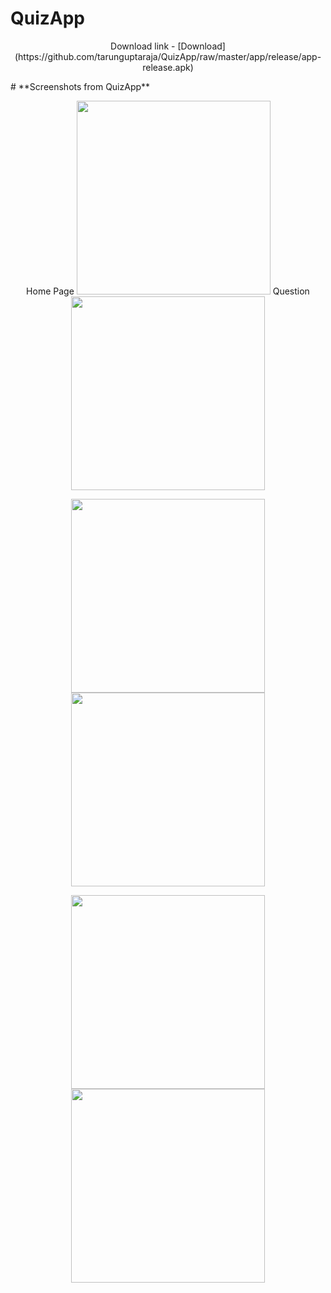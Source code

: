 # QuizApp
<p align="center">
Download link - [Download](https://github.com/tarunguptaraja/QuizApp/raw/master/app/release/app-release.apk)
</p>
# **Screenshots from QuizApp** 
<p align="center">
 Home Page
<img src="https://github.com/tarunguptaraja/QuizApp/blob/master/screenshots/home.jpeg" width="310">
 Question
<img src="https://github.com/tarunguptaraja/QuizApp/blob/master/screenshots/question.jpeg" width="310">
 </p>
 <p align="center">
<img src="https://github.com/tarunguptaraja/QuizApp/blob/master/screenshots/selected.jpeg" width="310">
<img src="https://github.com/tarunguptaraja/QuizApp/blob/master/screenshots/correct.jpeg" width="310">
</p>
 <p align="center">
<img src="https://github.com/tarunguptaraja/QuizApp/blob/master/screenshots/wrong.jpeg" width="310">
<img src="https://github.com/tarunguptaraja/QuizApp/blob/master/screenshots/result.jpeg" width="310">
</p>
